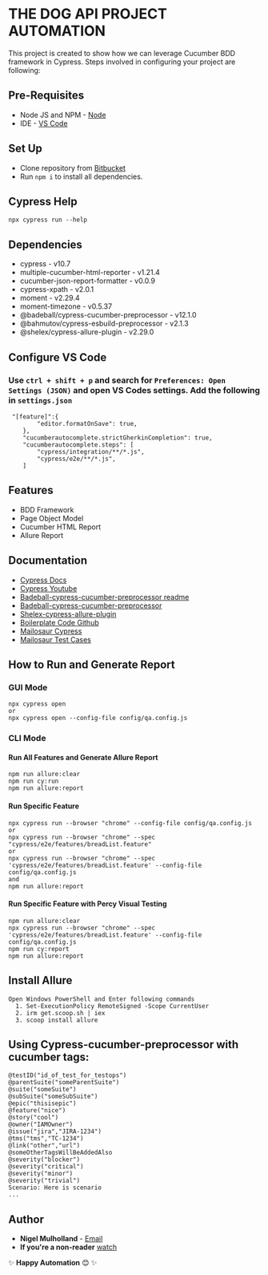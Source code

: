 # THE DOG API PROJECT AUTOMATION
This project is created to show how we can leverage Cucumber BDD framework in Cypress. Steps involved in configuring your project are following:

## Pre-Requisites
* Node JS and NPM - [Node](https://nodejs.org/en/download/) 
* IDE - [VS Code](https://code.visualstudio.com/download) 

## Set Up
* Clone repository from [Bitbucket](https://bitbucket.org/vitalhub/s12-qa-automation/src/master/)
* Run ```npm i``` to  install all dependencies.  

## Cypress Help
```
npx cypress run --help
```  

## Dependencies
* cypress - v10.7
* multiple-cucumber-html-reporter - v1.21.4
* cucumber-json-report-formatter - v0.0.9
* cypress-xpath - v2.0.1
* moment - v2.29.4
* moment-timezone - v0.5.37
* @badeball/cypress-cucumber-preprocessor - v12.1.0
* @bahmutov/cypress-esbuild-preprocessor -  v2.1.3
* @shelex/cypress-allure-plugin - v2.29.0

## Configure VS Code

### Use `ctrl + shift + p` and search for  `Preferences: Open Settings (JSON)` and open VS Codes settings. Add the following in `settings.json`

```
 "[feature]":{
        "editor.formatOnSave": true,
    },
    "cucumberautocomplete.strictGherkinCompletion": true,
    "cucumberautocomplete.steps": [
        "cypress/integration/**/*.js",
        "cypress/e2e/**/*.js",
    ]
```

## Features
- BDD Framework
- Page Object Model
- Cucumber HTML Report
- Allure Report

## Documentation
* [Cypress Docs](https://docs.cypress.io/)
* [Cypress Youtube](https://www.youtube.com/c/Cypressio)
* [Badeball-cypress-cucumber-preprocessor readme](https://github.com/badeball/cypress-cucumber-preprocessor/blob/master/docs/readme.md)
* [Badeball-cypress-cucumber-preprocessor](https://www.npmjs.com/package/@badeball/cypress-cucumber-preprocessor)
* [Shelex-cypress-allure-plugin](https://github.com/Shelex/cypress-allure-plugin)
* [Boilerplate Code Github](https://github.com/JoanEsquivel/cypress-cucumber-boilerplate)
* [Mailosaur Cypress](https://mailosaur.com/docs/frameworks-and-tools/cypress/)
* [Mailosaur Test Cases](https://mailosaur.com/docs/test-cases/)


## How to Run and Generate Report

### GUI Mode
```
npx cypress open
or
npx cypress open --config-file config/qa.config.js
```  

### CLI Mode

#### Run All Features and Generate Allure Report
```
npm run allure:clear
npm run cy:run
npm run allure:report
```

#### Run Specific Feature
```
npx cypress run --browser "chrome" --config-file config/qa.config.js
or
npx cypress run --browser "chrome" --spec "cypress/e2e/features/breadList.feature"
or
npx cypress run --browser "chrome" --spec 'cypress/e2e/features/breadList.feature' --config-file config/qa.config.js
and
npm run allure:report
```  

#### Run Specific Feature with Percy Visual Testing
```
npm run allure:clear
npx cypress run --browser "chrome" --spec 'cypress/e2e/features/breadList.feature' --config-file config/qa.config.js
npm run cy:report
npm run allure:report
``` 
## Install Allure
```
Open Windows PowerShell and Enter following commands
  1. Set-ExecutionPolicy RemoteSigned -Scope CurrentUser
  2. irm get.scoop.sh | iex
  3. scoop install allure
```


## Using Cypress-cucumber-preprocessor with cucumber tags:

```feature
@testID("id_of_test_for_testops")
@parentSuite("someParentSuite")
@suite("someSuite")
@subSuite("someSubSuite")
@epic("thisisepic")
@feature("nice")
@story("cool")
@owner("IAMOwner")
@issue("jira","JIRA-1234")
@tms("tms","TC-1234")
@link("other","url")
@someOtherTagsWillBeAddedAlso
@severity("blocker")
@severity("critical")
@severity("minor")
@severity("trivial")
Scenario: Here is scenario
...
```

## Author
* **Nigel Mulholland** - [Email](nigel.mulholland@vitalhub.com) 
* **If you're a non-reader** [watch](https://www.youtube.com/watch?v=dr10Z-HpsCQ&list=PL8GlT7H3xOcKBEDLXwJPE1jwZ_Z4oh6Rk)

✨ **Happy Automation** 😊  ✨
